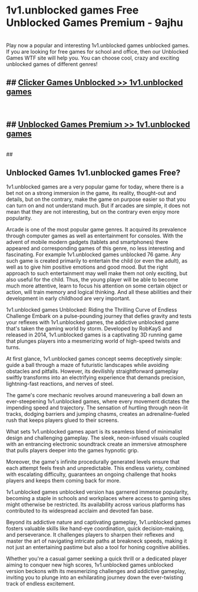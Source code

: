 # 1v1.unblocked games  Free Unblocked Games Premium - 9ajhu <br>
<br>
Play now a popular and interesting 1v1.unblocked games unblocked games. If you are looking for free games for school and office, then our Unblocked Games WTF site will help you. You can choose cool, crazy and exciting unblocked games of different genres!


## ##  [Clicker Games Unblocked >> 1v1.unblocked games](http://freeplayer.one?title=1v1.unblocked_games&ref=UGames)
  <br>

##  ## [Unblocked Games Premium >> 1v1.unblocked games](http://freeplayer.one?title=1v1.unblocked_games&ref=UGames)
  <br>
  ##



## Unblocked Games 1v1.unblocked games Free?

1v1.unblocked games are a very popular game for today, where there is a bet not on a strong immersion in the game, its reality, thought-out and details, but on the contrary, make the game on purpose easier so that you can turn on and not understand much. But if arcades are simple, it does not mean that they are not interesting, but on the contrary even enjoy more popularity.

Arcade is one of the most popular game genres. It acquired its prevalence through computer games as well as entertainment for consoles. With the advent of mobile modern gadgets (tablets and smartphones) there appeared and corresponding games of this genre, no less interesting and fascinating. For example 1v1.unblocked games unblocked 76 game. Any such game is created primarily to entertain the child (or even the adult), as well as to give him positive emotions and good mood. But the right approach to such entertainment may well make them not only exciting, but also useful for the child. Thus, the young player will be able to become much more attentive, learn to focus his attention on some certain object or action, will train memory and logical thinking. And all these abilities and their development in early childhood are very important.

1v1.unblocked games Unblocked: Riding the Thrilling Curve of Endless Challenge
Embark on a pulse-pounding journey that defies gravity and tests your reflexes with 1v1.unblocked games, the addictive unblocked game that's taken the gaming world by storm. Developed by RobKayS and released in 2014, 1v1.unblocked games is a captivating 3D running game that plunges players into a mesmerizing world of high-speed twists and turns.

At first glance, 1v1.unblocked games concept seems deceptively simple: guide a ball through a maze of futuristic landscapes while avoiding obstacles and pitfalls. However, its devilishly straightforward gameplay swiftly transforms into an electrifying experience that demands precision, lightning-fast reactions, and nerves of steel.

The game's core mechanic revolves around maneuvering a ball down an ever-steepening 1v1.unblocked games, where every movement dictates the impending speed and trajectory. The sensation of hurtling through neon-lit tracks, dodging barriers and jumping chasms, creates an adrenaline-fueled rush that keeps players glued to their screens.

What sets 1v1.unblocked games apart is its seamless blend of minimalist design and challenging gameplay. The sleek, neon-infused visuals coupled with an entrancing electronic soundtrack create an immersive atmosphere that pulls players deeper into the games hypnotic grip.

Moreover, the game's infinite procedurally generated levels ensure that each attempt feels fresh and unpredictable. This endless variety, combined with escalating difficulty, guarantees an ongoing challenge that hooks players and keeps them coming back for more.

1v1.unblocked games unblocked version has garnered immense popularity, becoming a staple in schools and workplaces where access to gaming sites might otherwise be restricted. Its availability across various platforms has contributed to its widespread acclaim and devoted fan base.

Beyond its addictive nature and captivating gameplay, 1v1.unblocked games fosters valuable skills like hand-eye coordination, quick decision-making, and perseverance. It challenges players to sharpen their reflexes and master the art of navigating intricate paths at breakneck speeds, making it not just an entertaining pastime but also a tool for honing cognitive abilities.

Whether you're a casual gamer seeking a quick thrill or a dedicated player aiming to conquer new high scores, 1v1.unblocked games unblocked version beckons with its mesmerizing challenges and addictive gameplay, inviting you to plunge into an exhilarating journey down the ever-twisting track of endless excitement.